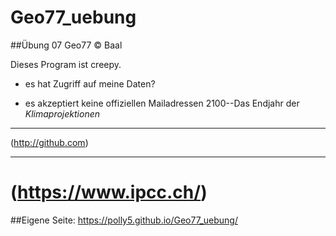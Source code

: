 # Geo77_uebung

##Übung 07 Geo77
&copy; Baal

Dieses Program ist creepy.
* es hat Zugriff auf meine Daten?
+ es akzeptiert keine offiziellen Mailadressen
2100--Das Endjahr der *Klimaprojektionen*
-------------------------------------------------------------
(http://github.com)
***
(https://www.ipcc.ch/)
=============================================================
##Eigene Seite:
 https://polly5.github.io/Geo77_uebung/